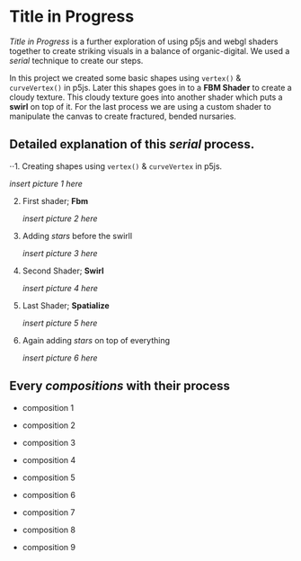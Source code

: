 # Title in Progress

*Title in Progress* is a further exploration of using p5js and webgl shaders together to create striking visuals in a balance of organic-digital. We used a *serial* technique to create our steps.

In this project we created some basic shapes using `vertex()` & `curveVertex()` in p5js. Later this shapes goes in to a **FBM Shader** to create a cloudy texture. 
This cloudy texture goes into another shader which puts a **swirl** on top of it. For the last process we are using a custom shader to manipulate the canvas to create fractured, bended nursaries. 

## Detailed explanation of this *serial* process.

⋅⋅1. Creating shapes using `vertex()` & `curveVertex` in p5js.

   *insert picture 1 here*

2. First shader; **Fbm**

   *insert picture 2 here*
   
3. Adding *stars* before the swirll

   *insert picture 3 here*

4. Second Shader; **Swirl**

   *insert picture 4 here*

5. Last Shader; **Spatialize**

   *insert picture 5 here*

6. Again adding *stars* on top of everything

   *insert picture 6 here*

## Every *compositions* with their process 

* composition 1


* composition 2


* composition 3


* composition 4


* composition 5


* composition 6


* composition 7


* composition 8


* composition 9





   

